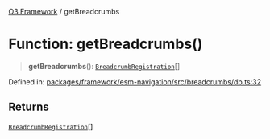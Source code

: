 [O3 Framework](../API.md) / getBreadcrumbs

# Function: getBreadcrumbs()

> **getBreadcrumbs**(): [`BreadcrumbRegistration`](../interfaces/BreadcrumbRegistration.md)[]

Defined in: [packages/framework/esm-navigation/src/breadcrumbs/db.ts:32](https://github.com/openmrs/openmrs-esm-core/blob/18d2874f03a33a6ab8295af0e87ac97fdd150718/packages/framework/esm-navigation/src/breadcrumbs/db.ts#L32)

## Returns

[`BreadcrumbRegistration`](../interfaces/BreadcrumbRegistration.md)[]
